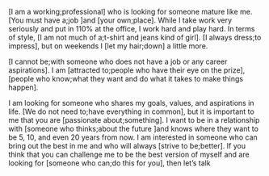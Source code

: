 [I am a working;professional] who is looking for someone mature like me. [You must have a;job ]and [your own;place]. While I take work very seriously and put in 110% at the office, I work hard and play hard. In terms of style, [I am not much of a;t-shirt and jeans kind of girl]. [I always dress;to impress], but on weekends I [let my hair;down] a little more.

[I cannot be;with someone who does not have a job or any career aspirations]. I am [attracted to;people who have their eye on the prize], [people who know;what they want and do what it takes to make things happen].

I am looking for someone who shares my goals, values, and aspirations in life. [We do not need to;have everything in common], but it is important to me that you are [passionate about;something]. I want to be in a relationship with [someone who thinks;about the future ]and knows where they want to be 5, 10, and even 20 years from now. I am interested in someone who can bring out the best in me and who will always [strive to be;better]. If you think that you can challenge me to be the best version of myself and are looking for [someone who can;do this for you], then let’s talk